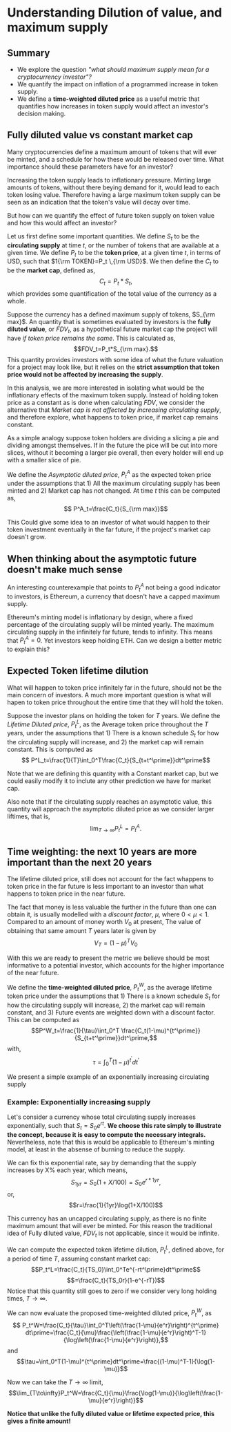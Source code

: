 # Understanding Dilution of value, and maximum supply

## Summary

- We explore the question *"what should maximum supply mean for a cryptocurrency investor"?*
- We quantify the impact on inflation of a programmed increase in token supply.
- We define a **time-weighted diluted price** as a useful metric that quantifies how increases in token supply would affect an investor's decision making.

## Fully diluted value vs constant market cap

Many cryptocurrencies define a maximum amount of tokens that will ever be minted, and a schedule for how these would be released over time. What importance should these parameters have for an investor?

Increasing the token supply leads to inflationary pressure. Minting large amounts of tokens, without there beying demand for it, would lead to each token losing value. Therefore having a large maximum token supply can be seen as an indication that the token's value will decay over time.

But how can we quantify the effect of future token supply on token value and how this would affect an investor?

Let us first define some important quantities. We define $S_t$ to be the **circulating supply** at time $t$, or the number of tokens that are available at a given time. We define $P_t$ to be the **token price**, at a given time $t$, in terms of USD, such that $1{\rm TOKEN}=P_t \,{\rm USD}$. We then define the $C_t$ to be the **market cap**, defined as,
$$ C_t=P_t*S_t,$$
which provides some quantification of the total value of the currency as a whole.

Suppose the currency has a defined maximum supply of tokens, $S_{\rm max}$. An quantity that is sometimes evaluated by investors is the **fully diluted value**, or $FDV_t$, as a hypothetical future market cap the project will have *if token price remains the same*. This is calculated as,
$$FDV_t=P_t*S_{\rm max}.$$
This quantity provides investors with some idea of what the future valuation for a project may look like, but it relies on the **strict assumption that token price would not be affected by increasing the supply**.


In this analysis, we are more interested in isolating what would be the inflationary effects of the maximum token supply. Instead of holding token price as a constant as is done when calculating $FDV$, we consider the alternative that *Market cap is not affected by increasing circulating supply*, and therefore explore, what happens to token price, if market cap remains constant.

As a simple analogy suppose token holders are dividing a slicing a pie and dividing amongst themselves. If in the future the pice will be cut into more slices, without it becoming a larger pie overall, then every holder will end up with a smaller slice of pie.

We define the *Asymptotic diluted price*, $P^A_t$ as the expected token price under the assumptions that 1) All the maximum circulating supply has been minted and 2) Market cap has not changed. At time $t$ this can be computed as,
$$ P^A_t=\frac{C_t}{S_{\rm max}}$$

This Could give some idea to an investor of what would happen to their token investment eventually in the far future, if the project's market cap doesn't grow.


## When thinking about the asymptotic future doesn't make much sense

An interesting counterexample that points to $P^A_t$ not being a good indicator to investors, is Ethereum, a currency that doesn't have a capped maximum supply. 

Ethereum's minting model is inflationary by design, where a fixed percentage of the circulating supply will be minted yearly. The maximum circulating supply in the infinitely far future, tends to infinity. This means that $P^A_t=0$. Yet investors keep holding ETH. Can we design a better metric to explain this?

## Expected Token lifetime dilution


What will happen to token price infinitely far in the future, should not be the main concern of investors. 
A much more important question is what will hapen to token price throughout the entire time that they will hold the token.

Suppose the investor plans on holding the token for $T$ years. We define the *Lifetime Diluted price*, $P^L_t$, as the Average token price throughout the $T$ years, under the assumptions that 1) There is a known schedule $S_t$ for how the circulating supply will increase, and 2) the market cap will remain constant. This is computed as
$$ P^L_t=\frac{1}{T}\int_0^T\frac{C_t}{S_{t+t^\prime}}dt^\prime$$

Note that we are defining this quantity with a Constant market cap, but we could easily modify it to inclute any other prediction we have for market cap.


Also note that if the circulating supply reaches an asymptotic value, this quantity will approach the asymptotic diluted price as we consider larger liftimes, that is,
$$\lim_{T\to \infty} P^L_t=P^A_t.$$


## Time weighting: the next 10 years are more important than the next 20 years

The lifetime diluted price, still does not account for the fact whappens to token price in the far future is less important to an investor than what happens to token price in the near future.

The fact that money is less valuable the further in the future than one can obtain it, is usually modelled with a *discount factor*, $\mu$, where $0<\mu<1$. Compared to an amount of money worth $V_0$ at present, The value of obtaining that same amount $T$ years later is given by 
$$V_T=(1-\mu)^T V_0$$


With this we are ready to present the metric we believe should be most informative to a potential investor, which accounts for the higher importance of the near future. 

We define the **time-weighted diluted price**, $P^W_t$, as the average lifetime token price under the assumptions that 1) There is a known schedule $S_t$ for how the circulating supply will increase,  2) the market cap will remain constant, and 3) Future events are weighted down with a discount factor. This can be computed as
$$P^W_t=\frac{1}{\tau}\int_0^T \frac{C_t(1-\mu)^{t^\prime}}{S_{t+t^\prime}}dt^\prime,$$
with,
$$\tau=\int_0^T(1-\mu)^{t^\prime}dt^\prime$$

We present a simple example of an exponentially increasing circulating supply 


### Example: Exponentially increasing supply

Let's consider a currency whose total circulating supply increases exponentially, such that $S_t=S_0e^{rt}$. **We choose this rate simply to illustrate the concept, because it is easy to compute the necessary integrals.** Nevertheless, note that this is would be applicable to Ethereum's minting model, at least in the absense of burning to reduce the supply. 

We can fix this exponential rate, say by demanding that the supply increases by X% each year, which means,
$$S_{1yr}=S_0(1+X/100)=S_0e^{r*1yr},$$
or,
$$r=\frac{1}{1yr}\log(1+X/100)$$

This currency has an uncapped circulating supply, as there is no finite maximum amount that will ever be minted. For this reason the traditional idea of Fully diluted value, $FDV_t$ is not applicable, since it would be infinite.

We can compute the expected token lifetime dilution, $P_t^L$, defined above, for a period of time $T$, assuming constant market cap:
$$P_t^L=\frac{C_t}{TS_0}\int_0^Te^{-rt^\prime}dt^\prime$$
$$=\frac{C_t}{TS_0r}(1-e^{-rT})$$
Notice that this quantity still goes to zero if we consider very long holding times, $T\to\infty$.

We can now evaluate the proposed time-weighted diluted price, $P_t^W$, as
$$ P_t^W=\frac{C_t}{\tau}\int_0^T\left(\frac{1-\mu}{e^r}\right)^{t^\prime} dt\prime=\frac{C_t}{\mu}\frac{\left(\frac{1-\mu}{e^r}\right)^T-1}{\log\left(\frac{1-\mu}{e^r}\right)},$$
and 
$$\tau=\int_0^T(1-\mu)^{t^\prime}dt^\prime=\frac{(1-\mu)^T-1}{\log(1-\mu)}$$


Now we can take the $T\to\infty$ limit,
$$\lim_{T\to\infty}P_t^W=\frac{C_t}{\mu}\frac{\log(1-\mu)}{\log\left(\frac{1-\mu}{e^r}\right)}$$

**Notice that unlike the fully diluted value or lifetime expected price, this gives a finite amount!**



